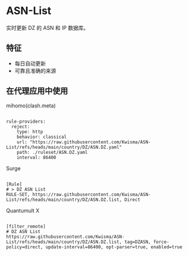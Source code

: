 
# ASN-List

实时更新 DZ 的 ASN 和 IP 数据库。

## 特征

- 每日自动更新
- 可靠且准确的来源

## 在代理应用中使用

mihomo(clash.meta)

<pre><code class="language-javascript">
rule-providers:
  reject:
    type: http
    behavior: classical
    url: "https://raw.githubusercontent.com/Kwisma/ASN-List/refs/heads/main/country/DZ/ASN.DZ.yaml"
    path: ./ruleset/ASN.DZ.yaml
    interval: 86400
</code></pre>

Surge

<pre><code class="language-javascript">
[Rule]
# > DZ ASN List
RULE-SET, https://raw.githubusercontent.com/Kwisma/ASN-List/refs/heads/main/country/DZ/ASN.DZ.list, Direct
</code></pre>

Quantumult X

<pre><code class="language-javascript">
[filter_remote]
# DZ ASN List
https://raw.githubusercontent.com/Kwisma/ASN-List/refs/heads/main/country/DZ/ASN.DZ.list, tag=DZASN, force-policy=direct, update-interval=86400, opt-parser=true, enabled=true
</code></pre>
